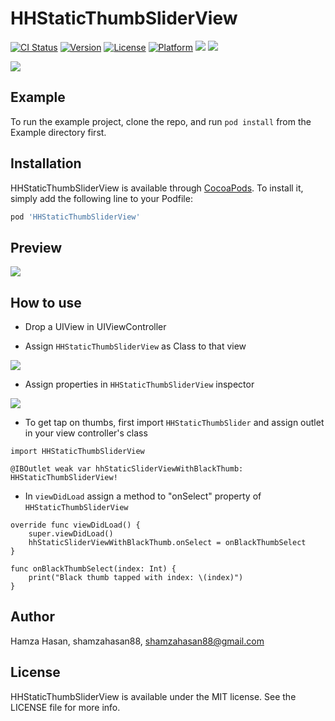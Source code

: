 # HHStaticThumbSliderView

[![CI Status](https://img.shields.io/travis/shamzahasan88/HHStaticThumbSliderView.svg?style=for-the-badge)](https://travis-ci.org/shamzahasan88/HHStaticThumbSliderView)
[![Version](https://img.shields.io/cocoapods/v/HHStaticThumbSliderView.svg?style=for-the-badge)](https://cocoapods.org/pods/HHStaticThumbSliderView)
[![License](https://img.shields.io/cocoapods/l/HHStaticThumbSliderView.svg?style=for-the-badge)](https://cocoapods.org/pods/HHStaticThumbSliderView)
[![Platform](https://img.shields.io/cocoapods/p/HHStaticThumbSliderView.svg?style=for-the-badge)](https://cocoapods.org/pods/HHStaticThumbSliderView)
[![](https://img.shields.io/badge/Language-%20Swift-DB4E02.svg?style=for-the-badge&logo=swift)](https://developer.apple.com/swift)
[![](https://img.shields.io/badge/Usage-%20Easy-00BF00.svg?style=for-the-badge)](https://cocoapods.org/pods/HHStaticThumbSliderView)

![](http://appforshare.io/github-assets/Logo__.png)

## Example

To run the example project, clone the repo, and run `pod install` from the Example directory first.

## Installation

HHStaticThumbSliderView is available through [CocoaPods](https://cocoapods.org). To install
it, simply add the following line to your Podfile:

```ruby
pod 'HHStaticThumbSliderView'
```

## Preview

![](http://appforshare.io/github-assets/sample.gif)

## How to use

- Drop a UIView in UIViewController

- Assign `HHStaticThumbSliderView` as Class to that view

![](http://appforshare.io/github-assets/AssignClassAndModule.jpg)

- Assign properties in `HHStaticThumbSliderView` inspector

![](http://appforshare.io/github-assets/inspector.png)

- To get tap on thumbs, first import  `HHStaticThumbSlider` and assign outlet in your view controller's class

```
import HHStaticThumbSliderView

@IBOutlet weak var hhStaticSliderViewWithBlackThumb: HHStaticThumbSliderView!

```

- In `viewDidLoad` assign a method to "onSelect" property of `HHStaticThumbSliderView`

```
override func viewDidLoad() {
    super.viewDidLoad()
    hhStaticSliderViewWithBlackThumb.onSelect = onBlackThumbSelect
}

func onBlackThumbSelect(index: Int) {
    print("Black thumb tapped with index: \(index)")
}
```

## Author

Hamza Hasan, shamzahasan88, shamzahasan88@gmail.com

## License

HHStaticThumbSliderView is available under the MIT license. See the LICENSE file for more info.
